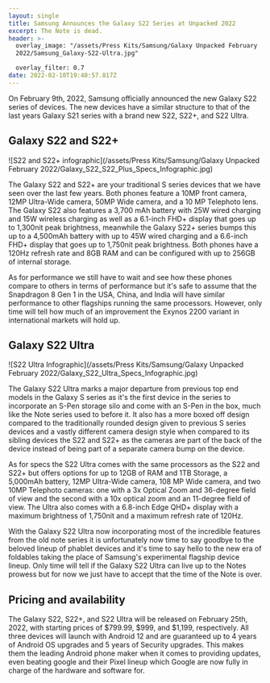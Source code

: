 ```yaml
---
layout: single
title: Samsung Announces the Galaxy S22 Series at Unpacked 2022
excerpt: The Note is dead.
header: >-
  overlay_image: "/assets/Press Kits/Samsung/Galaxy Unpacked February
  2022/Samsung_Galaxy-S22-Ultra.jpg"

  overlay_filter: 0.7
date: 2022-02-10T19:40:57.817Z
---
```

On February 9th, 2022, Samsung officially announced the new Galaxy S22 series of devices. The new devices have a similar structure to that of the last years Galaxy S21 series with a brand new S22, S22+, and S22 Ultra.

## Galaxy S22 and S22+

![S22 and S22+ infographic](/assets/Press Kits/Samsung/Galaxy Unpacked February 2022/Galaxy_S22_S22_Plus_Specs_Infographic.jpg)

The Galaxy S22 and S22+ are your traditional S series devices that we have seen over the last few years. Both phones feature a 10MP front camera, 12MP Ultra-Wide camera, 50MP Wide camera, and a 10 MP Telephoto lens. The Galaxy S22 also features a 3,700 mAh battery with 25W wired charging and 15W wireless charging as well as a 6.1-inch FHD+ display that goes up to 1,300nit peak brightness, meanwhile the Galaxy S22+ series bumps this up to a 4,500mAh battery with up to 45W wired charging and a 6.6-inch FHD+ display that goes up to 1,750nit peak brightness. Both phones have a 120Hz refresh rate and 8GB RAM and can be configured with up to 256GB of internal storage.

As for performance we still have to wait and see how these phones compare to others in terms of performance but it's safe to assume that the Snapdragon 8 Gen 1 in the USA, China, and India will have similar performance to other flagships running the same processors. However, only time will tell how much of an improvement the Exynos 2200 variant in international markets will hold up.

## Galaxy S22 Ultra

![S22 Ultra Infographic](/assets/Press Kits/Samsung/Galaxy Unpacked February 2022/Galaxy_S22_Ultra_Specs_Infographic.jpg)

The Galaxy S22 Ultra marks a major departure from previous top end models in the Galaxy S series as it's the first device in the series to incorporate an S-Pen storage silo and come with an S-Pen in the box, much like the Note series used to before it. It also has a more boxed off design compared to the traditionally rounded design given to previous S series devices and a vastly different camera design style when compared to its sibling devices the S22 and S22+ as the cameras are part of the back of the device instead of being part of a separate camera bump on the device.

As for specs the S22 Ultra comes with the same processors as the S22 and S22+ but offers options for up to 12GB of RAM and 1TB Storage, a 5,000mAh battery, 12MP Ultra-Wide camera, 108 MP Wide camera, and two 10MP Telephoto cameras: one with a 3x Optical Zoom and 36-degree field of view and the second with a 10x optical zoom and an 11-degree field of view. The Ultra also comes with a 6.8-inch Edge QHD+ display with a maximum brightness of 1,750nit and a maximum refresh rate of 120Hz.

With the Galaxy S22 Ultra now incorporating most of the incredible features from the old note series it is unfortunately now time to say goodbye to the beloved lineup of phablet devices and it's time to say hello to the new era of foldables taking the place of Samsung's experimental flagship device lineup. Only time will tell if the Galaxy S22 Ultra can live up to the Notes prowess but for now we just have to accept that the time of the Note is over.

## Pricing and availability

The Galaxy S22, S22+, and S22 Ultra will be released on February 25th, 2022, with starting prices of $799.99, $999, and $1,199, respectively. All three devices will launch with Android 12 and are guaranteed up to 4 years of Android OS upgrades and 5 years of Security upgrades. This makes them the leading Android phone maker when it comes to providing updates, even beating google and their Pixel lineup which Google are now fully in charge of the hardware and software for.
